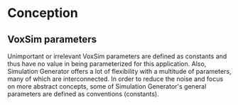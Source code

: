 # Conception

## VoxSim parameters

Unimportant or irrelevant VoxSim parameters are defined as constants and thus have no value in being parameterized for
this application. Also, Simulation Generator offers a lot of flexibility with a multitude of parameters, many of which
are interconnected. In order to reduce the noise and focus on more abstract concepts, some of Simulation Generator's
general parameters are defined as conventions (constants).
